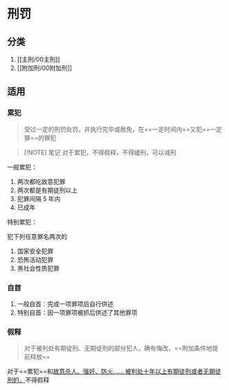 # 刑罚

## 分类

1. [[主刑/00主刑]]
2. [[附加刑/00附加刑]]

## 适用

### 累犯

> 受过一定的刑罚处罚，并执行完毕或赦免，在==一定时间内==又犯==一定罪==的罪犯

> [!NOTE] 笔记
> 对于累犯，不得假释，不得缓刑，可以减刑

一般累犯：

1. 两次都吃故意犯罪
2. 两次都是有期徒刑以上
3. 犯罪间隔 5 年内
4. 已成年

特别累犯：

犯下列任意罪名两次的

1. 国家安全犯罪
2. 恐怖活动犯罪
3. 黑社会性质犯罪

### 自首

1. 一般自首：完成一项罪项后自行供述
2. 特别自首：因一项罪项被抓后供述了其他罪项

### 假释

> 对于被判处有期徒刑、无期徒刑的部分犯人，确有悔改，==附加条件地提前释放==

对于==累犯==和<u>故意杀人、强奸、防火...... 被判处十年以上有期徒刑或者无期徒刑的，</u>不得假释




